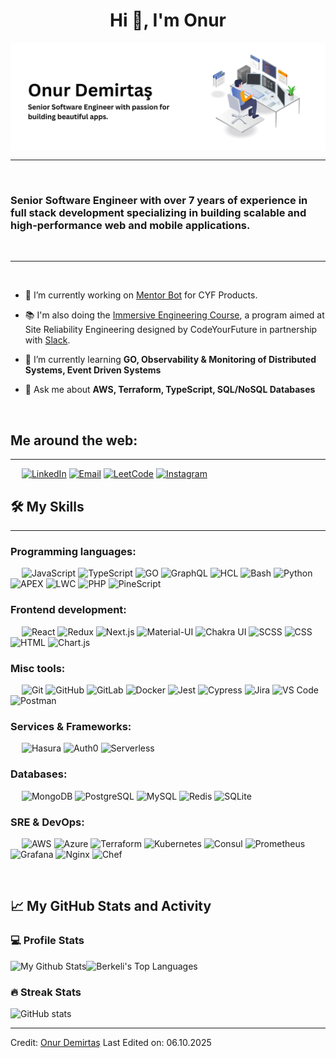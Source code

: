<h1 align="center">Hi 👋, I'm Onur</h1>

<img src="./cover.png" align="center" alt="header image">

-------------------
&emsp;
<h3 align="left">Senior Software Engineer with over 7 years of experience in full stack development specializing in building scalable and high-performance web and mobile applications.</h3>
&emsp;

-------------------
&emsp;

- 🔭 I’m currently working on [Mentor Bot](https://mentor.love/) for CYF Products. 
- 📚 I'm also doing the [Immersive Engineering Course](https://github.com/CodeYourFuture/immersive-go-course), a program aimed at Site Reliability Engineering designed by CodeYourFuture in partnership with [Slack](https://slack.com/).

- 🌱 I’m currently learning **GO, Observability & Monitoring of Distributed Systems, Event Driven Systems**

- 💬 Ask me about **AWS, Terraform, TypeScript, SQL/NoSQL Databases**

&emsp;

## Me around the web:
-------------------
<div>
 &emsp;
 <a href="https://linkedin.com/in/onurdmrts" target="_blank"><img src="https://img.shields.io/badge/linkedin-%2300acee.svg?color=405DE6&style=for-the-badge&logo=linkedin&logoColor=white" alt="LinkedIn" /></a>
<a href="mailto:kkapagte5@gmail.com?subject=Hi%20Kartik%20,%20nice%20to%20meet%20you!" target="_blank"><img alt="Email" src="https://img.shields.io/static/v1?style=for-the-badge&message=Gmail&color=EA4335&logo=Gmail&logoColor=FFFFFF&label=" /></a>
<a href="https://leetcode.com/kk10-" target="_blank"><img width="100px" src="https://upload.wikimedia.org/wikipedia/commons/thumb/0/0a/LeetCode_Logo_black_with_text.svg/2560px-LeetCode_Logo_black_with_text.svg.png" alt="LeetCode" /></a>
<a href="https://instagram.com/onurdmrts48" target="_blank"><img width="100px" src="[https://user-images.githubusercontent.com/1194257/65596422-1cef2080-df97-11e9-9abb-a225204d1805.png](https://img.shields.io/badge/instagram-%ff5851db.svg?color=C13584&style=for-the-badge&logo=instagram&logoColor=white)" alt="Instagram" /></a>
 &emsp;
</div>

## 🛠️ My Skills
-------------------
### Programming languages:
&emsp;
![JavaScript](https://img.shields.io/badge/-JavaScript-000?&logo=JavaScript)
![TypeScript](https://img.shields.io/badge/-TypeScript-000?&logo=TypeScript&logoColor=007ACC)
![GO](https://img.shields.io/badge/-GO-000?&logo=Go)
![GraphQL](https://img.shields.io/badge/-GraphQL-000?&logo=GraphQL)
![HCL](https://img.shields.io/badge/-HCL-000?&logo=HCL)
![Bash](https://img.shields.io/badge/-Bash-000?&logo=GNU-Bash)
![Python](https://img.shields.io/badge/-Python-000?&logo=Python)
![APEX](https://img.shields.io/badge/-APEX-000?&logo=Salesforce)
![LWC](https://img.shields.io/badge/-LWC-000?&logo=Salesforce)
![PHP](https://img.shields.io/badge/-PHP-000?&logo=PHP)
![PineScript](https://img.shields.io/badge/-PineScript-000?&logo=TradingView)
### Frontend development:
&emsp;
![React](https://img.shields.io/badge/-React-000?&logo=React)
![Redux](https://img.shields.io/badge/-Redux-000?&logo=Redux)
![Next.js](https://img.shields.io/badge/-Next.js-000?&logo=Next.js)
![Material-UI](https://img.shields.io/badge/-Material--UI-000?&logo=Material-UI)
![Chakra UI](https://img.shields.io/badge/-Chakra%20UI-000?&logo=Chakra-UI)
![SCSS](https://img.shields.io/badge/-SCSS-000?&logo=Sass)
![CSS](https://img.shields.io/badge/-CSS-000?&logo=CSS3)
![HTML](https://img.shields.io/badge/-HTML-000?&logo=HTML5)
![Chart.js](https://img.shields.io/badge/-Chart.js-000?&logo=Chart.js)
### Misc tools:
&emsp;
![Git](https://img.shields.io/badge/-Git-000?&logo=Git)
![GitHub](https://img.shields.io/badge/-GitHub-000?&logo=GitHub)
![GitLab](https://img.shields.io/badge/-GitLab-000?&logo=GitLab)
![Docker](https://img.shields.io/badge/-Docker-000?&logo=Docker)
![Jest](https://img.shields.io/badge/-Jest-000?&logo=Jest)
![Cypress](https://img.shields.io/badge/-Cypress-000?&logo=Cypress)
![Jira](https://img.shields.io/badge/-Jira-000?&logo=Jira)
![VS Code](https://img.shields.io/badge/-VS%20Code-000?&logo=Visual-Studio-Code)
![Postman](https://img.shields.io/badge/-Postman-000?&logo=Postman)

### Services & Frameworks: 
&emsp;
![Hasura](https://img.shields.io/badge/-Hasura-000?&logo=Hasura)
![Auth0](https://img.shields.io/badge/-Auth0-000?&logo=Auth0)
![Serverless](https://img.shields.io/badge/-Serverless-000?&logo=Serverless)


### Databases:
&emsp;
![MongoDB](https://img.shields.io/badge/-MongoDB-000?&logo=MongoDB)
![PostgreSQL](https://img.shields.io/badge/-PostgreSQL-000?&logo=PostgreSQL)
![MySQL](https://img.shields.io/badge/-MySQL-000?&logo=MySQL)
![Redis](https://img.shields.io/badge/-Redis-000?&logo=Redis)
![SQLite](https://img.shields.io/badge/-SQLite-000?&logo=SQLite)

### SRE & DevOps:
&emsp;
![AWS](https://img.shields.io/badge/-AWS-000?&logo=Amazon-AWS)
![Azure](https://img.shields.io/badge/-Azure-000?&logo=Microsoft-Azure)
![Terraform](https://img.shields.io/badge/-Terraform-000?&logo=Terraform)
![Kubernetes](https://img.shields.io/badge/-Kubernetes-000?&logo=Kubernetes)
![Consul](https://img.shields.io/badge/-Consul-000?&logo=Consul)
![Prometheus](https://img.shields.io/badge/-Prometheus-000?&logo=Prometheus)
![Grafana](https://img.shields.io/badge/-Grafana-000?&logo=Grafana)
![Nginx](https://img.shields.io/badge/-Nginx-000?&logo=Nginx)
![Chef](https://img.shields.io/badge/-Chef-000?&logo=Chef)


&emsp;

## 📈 My GitHub Stats and Activity

### 💻 Profile Stats

<img alt="My Github Stats" src="https://github-readme-stats.vercel.app/api/?username=svmszcck&show_icons=true&include_all_commits=true&count_private=true&theme=react&hide_border=true&bg_color=1F222E&title_color=F85D7F&icon_color=F8D866" height="192px"/><img alt="Berkeli's Top Languages" src="https://github-readme-stats.vercel.app/api/top-langs/?username=berkeli&langs_count=8&layout=compact&theme=react&hide_border=true&bg_color=1F222E&title_color=F85D7F&icon_color=F8D866" height="192px"/>


### 🔥 Streak Stats

![GitHub stats](https://github-readme-streak-stats.herokuapp.com/?user=svmszcck&theme=tokyonight)

------
Credit: [Onur Demirtaş](https://onurdemirtas.com)
Last Edited on: 06.10.2025
